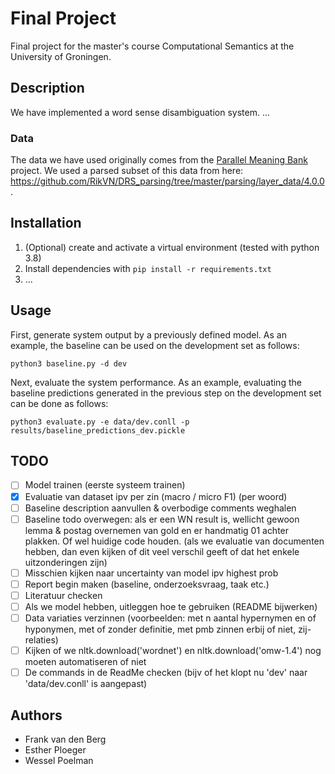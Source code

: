 # Final Project
Final project for the master's course Computational Semantics at the University of Groningen.

## Description
We have implemented a word sense disambiguation system.
...
### Data
The data we have used originally comes from the [Parallel Meaning Bank](https://pmb.let.rug.nl/) project.
We used a parsed subset of this data from here: <https://github.com/RikVN/DRS_parsing/tree/master/parsing/layer_data/4.0.0>.

## Installation
1. (Optional) create and activate a virtual environment (tested with python 3.8)
2. Install dependencies with `pip install -r requirements.txt`
3. ...

## Usage
First, generate system output by a previously defined model. As an example, the baseline can be used on the development set as follows:

`python3 baseline.py -d dev`

Next, evaluate the system performance. As an example, evaluating the baseline predictions generated in the previous step on the development set can be done as follows:

`python3 evaluate.py -e data/dev.conll -p results/baseline_predictions_dev.pickle`


## TODO
- [ ] Model trainen (eerste systeem trainen)
- [x] Evaluatie van dataset ipv per zin (macro / micro F1) (per woord)
- [ ] Baseline description aanvullen & overbodige comments weghalen
- [ ] Baseline todo overwegen: als er een WN result is, wellicht gewoon lemma & postag overnemen van gold en er handmatig 01 achter plakken. Of wel huidige code houden. (als we evaluatie van documenten hebben, dan even kijken of dit veel verschil geeft of dat het enkele uitzonderingen zijn)
- [ ] Misschien kijken naar uncertainty van model ipv highest prob
- [ ] Report begin maken (baseline, onderzoeksvraag, taak etc.)
- [ ] Literatuur checken
- [ ] Als we model hebben, uitleggen hoe te gebruiken (README bijwerken)
- [ ] Data variaties verzinnen (voorbeelden: met n aantal hypernymen en of hyponymen, met of zonder definitie, met pmb zinnen erbij of niet, zij-relaties)
- [ ] Kijken of we nltk.download('wordnet') en nltk.download('omw-1.4') nog moeten automatiseren of niet
- [ ] De commands in de ReadMe checken (bijv of het klopt nu 'dev' naar 'data/dev.conll' is aangepast)

## Authors
* Frank van den Berg
* Esther Ploeger
* Wessel Poelman
